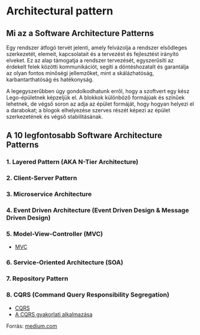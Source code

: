 # Architectural pattern

## Mi az a Software Architecture Patterns

Egy rendszer átfogó tervét jelenti, amely felvázolja a rendszer elsődleges szerkezetét, elemeit, kapcsolatait és a tervezést és fejlesztést irányító elveket. Ez az alap támogatja a rendszer tervezését, egyszerűsíti az érdekelt felek közötti kommunikációt, segíti a döntéshozatalt és garantálja az olyan fontos minőségi jellemzőket, mint a skálázhatóság, karbantarthatóság és hatékonyság.

A legegyszerűbben úgy gondolkodhatunk erről, hogy a szoftvert egy kész Lego-épületnek képzeljük el. A blokkok különböző formájúak és színűek lehetnek, de végső soron az adja az épület formáját, hogy hogyan helyezi el a darabokat; a blogok elhelyezése szerves részét képezi az épület szerkezetének és végső stabilitásának.

## A 10 legfontosabb Software Architecture Patterns


### 1. Layered Pattern (AKA N-Tier Architecture)

### 2. Client-Server Pattern

### 3. Microservice Architecture

### 4. Event Driven Architecture (Event Driven Design & Message Driven Design)

### 5. Model-View-Controller (MVC)

- [MVC](./Design_Patterns/MVC.md)

### 6. Service-Oriented Architecture (SOA)

### 7. Repository Pattern

### 8. CQRS (Command Query Responsibility Segregation)

- [CQRS](../System_design/Software_Design_Principles/CQRS.md)
- [A CQRS gyakorlati alkalmazása](../System_design/Software_Design_Principles/A_CQRS_gyakorlati_alkalmazasa.md)


Forrás: [medium.com](https://medium.com/@the_nick_morgan/what-are-the-10-most-common-software-architecture-patterns-faa4b26e8808)